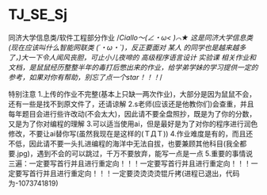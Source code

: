 # TJ_SE_Sj
同济大学信息类/软件工程部分作业
/*Ciallo～(∠・ω< )⌒★ 这是同济大学信息类(现在应该叫什么智能网联类 (´・ω・`)，反正要面对 某人 的同学也是越来越多了，)大一下令人闻风丧胆，可止小儿夜啼的 高级程序语言设计 实验课 相关作业和文档，是鼠鼠经历整整半年的毒打后憋出来的作业，给学弟学妹的学习提供一定的参考，如果对你有帮助，别忘了点一个star！！！*/

特别注意
1.上传的作业不完整(基本上只缺一两次作业)，大部分是因为鼠鼠不会，还有一些是找不到原文件了，还请谅解
2.s老师(应该还是他教你们)会查重，并且每年题目会进行些许改动(不会太大)，因此请不要全盘照抄，既是为了你的分数，又是为了你对编程的理解
3.可以适当使用ai，但是最好是为了对你的程序进行润色修改，不要让ai替你写(虽然我现在是这样的(ＴДＴ))
4.作业难度是有的，而且还不低，因此请不要一头扎进编程的海洋中无法自拔，也要兼顾其他科目(我全都要.jpg)，遇到不会的可以跳过，千万不要放弃，能写一点是一点
5.重要的事情说三遍：一定要写首行并且进行重定向！！！一定要写首行并且进行重定向！！！一定要写首行并且进行重定向！！！一定要烫烫烫烫锟斤拷(进程已退出，代码为-1073741819)
